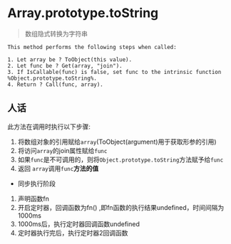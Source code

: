 #  Array.prototype.toString

> 数组隐式转换为字符串

```
This method performs the following steps when called:

1. Let array be ? ToObject(this value).
2. Let func be ? Get(array, "join").
3. If IsCallable(func) is false, set func to the intrinsic function %Object.prototype.toString%.
4. Return ? Call(func, array).
```

## 人话

此方法在调用时执行以下步骤:

1. 将数组对象的引用赋给`array`(ToObject(argument)用于获取形参的引用)
2. 将访问`array`的join属性赋给`func`
3. 如果`func`是不可调用的，则将`Object.prototype.toString`方法赋予给`func`
4. 返回 `array`调用`func`**方法的值**





- 同步执行阶段

1. 声明函数fn
2. 开启定时器，回调函数为fn() ,即fn函数的执行结果undefined，时间间隔为1000ms
3. 1000ms后，执行定时器回调函数undefined
4. 定时器执行完后，执行定时器2回调函数









